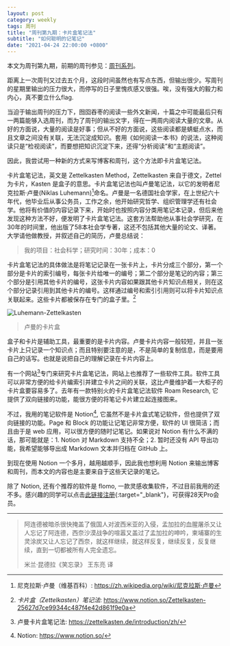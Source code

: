 ```yaml
---
layout: post
category: weekly
tags: 周刊
title: "周刊第九期：卡片盒笔记法"
subtitle: "如何聪明的记笔记"
date: "2021-04-24 22:00:00 +0800"
---
```


本文为周刊第九期，前期的周刊参见：[周刊系列](/tags/周刊)。

距离上一次周刊又过去五个月，这段时间虽然也有写点东西，但输出很少。写周刊的星期里输出的压力很大，而停写的日子里愧疚感又很强。唉，没有强大的毅力和内心，真不要立什么flag.

当迫于输出周刊的压力下，囫囵吞枣的阅读一些外文新闻，十篇之中可能最后只有一两篇能够入选周刊，而为了周刊的输出文字，得在一两周内阅读大量的文章。从好的方面说，大量的阅读是好事；但从不好的方面说，这些阅读都是蜻蜓点水，而且文章之间没有关联，无法沉淀成知识。套用《如何阅读一本书》的说法，这种阅读只是“检视阅读”，而要想把知识沉淀下来，还得“分析阅读”和“主题阅读”。

因此，我尝试用一种新的方式来写博客和周刊，这个方法即卡片盒笔记法。

卡片盒笔记法，英文是 Zettelkasten Method，Zettelkasten 来自于德文，Zettel 为卡片，Kasten 是盒子的意思。卡片盒笔记法也叫卢曼笔记法，以它的发明者尼克拉斯·卢曼(Niklas Luhemann)[^1]命名。卢曼是一名德国社会学家，在上世纪六十年代，他毕业后从事公务员，工作之余，他开始研究哲学、组织管理学还有社会学。他将有价值的内容记录下来，开始时也按照内容分类用笔记本记录，但后来他发现这种方法不好，便发明了卡片盒笔记法。这套方法帮助他从事社会学研究，在30年的时间里，他出版了58本社会学专著，这还不包括其他大量的论文、译著。大学请他做教授，并叙述自己的简历，卢曼总结说：

> 我的项目：社会科学；研究时间：30年；成本：0

卡片盒笔记法的具体做法是将笔记记录在一张卡片上，卡片分成三个部分，第一个部分是卡片的索引编号，每张卡片给唯一的编号；第二个部分是笔记的内容；第三个部分是引用其他卡片的编号，这张卡片内容如果跟其他卡片知识点相关，则在这个部分记录引用到其他卡片的编号。这样通过编号和索引引用则可以将卡片知识点关联起来。这些卡片都被保存在专门的盒子里。[^2]

![Luhemann-Zettelkasten]({{site.images_newurl}}/Luhemann-Zettelkasten.png?w=1280)

> 卢曼的卡片盒

盒子和卡片是辅助工具，最重要的是卡片内容。卢曼卡片内容一般较短，并且一张卡片上只记录一个知识点；而且特别要注意的是，不是简单的复制信息，而是要用自己的话写。也就是说把自己的理解记录在卡片内容上。

有一个网站[^3]专门来研究卡片盒笔记法，网站上也推荐了一些软件工具。软件工具可以非常方便的给卡片编索引并建立卡片之间的关联，这比卢曼维护着一大柜子的卡片盒要容易多了。去年有一款特别火的卡片盒笔记法软件 Roam Research, 它提供了双向链接的功能，能很方便的将笔记卡片建立起连接图来。

不过，我用的笔记软件是 Notion[^4], 它虽然不是卡片盒式笔记软件，但也提供了双向链接的功能。Page 和 Block 的功能让记笔记非常方便，软件的 UI 很简洁；而且由于是 web 应用，可以很方便的随时记笔记。如果说对 Notion 有什么不满的话，那可能就是：1. Notion 对 Markdown 支持不全；2. 暂时还没有 API 导出功能，我希望能够导出成 Markdown 文本并归档在 GitHub 上。

到现在使用 Notion 一个多月，越用越顺手，因此我也想利用 Notion 来输出博客和周刊，而本文的内容也是主要来自于这些天记录的笔记。

除了 Notion, 还有个推荐的软件是 flomo, 一款灵感收集软件，不过目前我用的还不多。感兴趣的同学可以点击[此链接注册](https://flomoapp.com/register2/?MzI2MzI){:target="_blank"}，可获得28天Pro会员。

*********************************************

> 阿连德被暗杀很快掩盖了俄国人对波西米亚的入侵，孟加拉的血腥屠杀又让人忘记了阿连德，西奈沙漠战争的喧嚣又盖过了孟加拉的呻吟，柬埔寨的生灵涂炭又让人忘记了西奈，就这样继续，就这样反复，继续反复，反复继续，直到一切都被所有人完全遗忘。      
>
> 米兰·昆德拉《笑忘录》 王东亮 译   


[^1]: 尼克拉斯·卢曼（维基百科）: https://zh.wikipedia.org/wiki/尼克拉斯·卢曼
[^2]: *卡片盒（Zettelkasten）笔记法*:  https://www.notion.so/Zettelkasten-25627d7ce99344c487f4e42d861f9e0a
[^3]: 卢曼卡片盒笔记法: https://zettelkasten.de/introduction/zh/
[^4]: Notion: https://www.notion.so/
